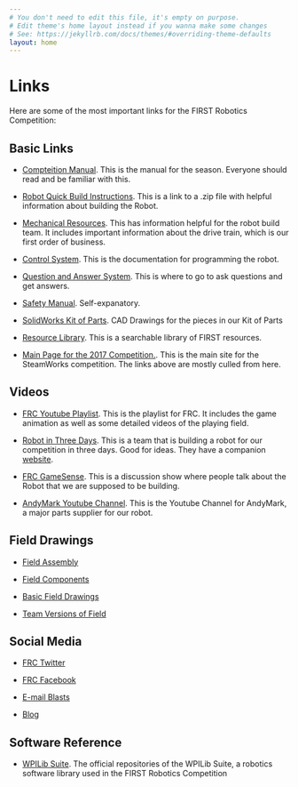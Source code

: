 ```yaml
---
# You don't need to edit this file, it's empty on purpose.
# Edit theme's home layout instead if you wanna make some changes
# See: https://jekyllrb.com/docs/themes/#overriding-theme-defaults
layout: home
---
```


Links
=====

Here are some of the most important links for the FIRST Robotics Competition:

Basic Links
-----------

* [Compteition Manual](https://firstfrc.blob.core.windows.net/frc2017/Manual/2017FRCGameSeasonManual.pdf). This is the
manual for the season. Everyone should read and be familiar with this.

* [Robot Quick Build Instructions](https://firstfrc.blob.core.windows.net/frc2016manuals/2016%20RQBS.zip). This is
a link to a .zip file with helpful information about building the Robot.

* [Mechanical Resources](http://www.firstinspires.org/resource-library/frc/mechanical-resources). This has information
helpful for the robot build team. It includes important information about the drive train, which is our first
order of business.

* [Control System](http://wpilib.screenstepslive.com/s/4485). This is the documentation for programming the robot.

* [Question and Answer System](https://frc-qa.firstinspires.org/). This is where to go to ask questions and get
answers.

* [Safety Manual](http://www.firstinspires.org/sites/default/files/uploads/resource_library/frc/team-resources/safety/2017/2017-safety-manual.pdf). Self-expanatory.

* [SolidWorks Kit of Parts](http://www.firstinspires.org/node/5076). CAD Drawings for the pieces in our Kit of Parts

* [Resource Library](http://www.firstinspires.org/resource-library). This is a searchable library of FIRST resources.

* [Main Page for the 2017 Competition.](http://www.firstinspires.org/node/3651). This is the main site for the
SteamWorks competition. The links above are mostly culled from here.


Videos
------

* [FRC Youtube Playlist](https://www.youtube.com/playlist?list=PLZT9pIgNOV6bpbpEKQBVqIUG09i9Ai3jM). This is the
playlist for FRC. It includes the game animation as well as some detailed videos of the playing field.

* [Robot in Three Days](https://www.youtube.com/user/robotin3days/videos). This is a team that is building a robot
for our competition in three days. Good for ideas. They have a companion [website](http://www.robotin3days.com/).

* [FRC GameSense](https://www.youtube.com/user/FRCGameSense/videos). This is a discussion show where people talk about
the Robot that we are supposed to be building.

* [AndyMark Youtube Channel](https://www.youtube.com/user/AndyMarkTube/videos). This is the Youtube Channel for
AndyMark, a major parts supplier for our robot.


Field Drawings
--------------

* [Field Assembly](https://firstfrc.blob.core.windows.net/frc2017/Drawings/2017FieldAssembly.pdf)

* [Field Components](https://firstfrc.blob.core.windows.net/frc2017/Drawings/2017FieldComponents.pdf)

* [Basic Field Drawings](https://firstfrc.blob.core.windows.net/frc2017/Drawings/2017BasicFieldDrawings.pdf)

* [Team Versions of Field](https://firstfrc.blob.core.windows.net/frc2017/Drawings/2017TeamVersions.pdf)


Social Media
------------

* [FRC Twitter](https://twitter.com/FRCTeams)

* [FRC Facebook](https://www.facebook.com/FIRSTRoboticsCompetition/)

* [E-mail Blasts](http://www.firstinspires.org/resource-library/frc/email-blast-archive)

* [Blog](http://www.firstinspires.org/robotics/frc/blog/)


Software Reference
------------------

* [WPILib Suite](https://github.com/wpilibsuite). The official repositories of the WPILib Suite, a robotics software
    library used in the FIRST Robotics Competition
